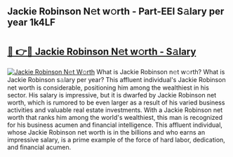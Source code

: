 ## Jackie Robinson N𝚎t w𝚘rth - Part-EEl S𝚊lary per year 1k4LF

# <h2><a href="http://gc05gl.nevu.top/?p=Jackie+Robinson">🔗 👉🔴 Jackie Robinson N𝚎t w𝚘rth - S𝚊lary</a></h2>

[![Jackie Robinson N𝚎t W𝚘rth](https://i.imgur.com/Oavwk0R.jpeg)](http://gc05gl.nevu.top/?p=Jackie+Robinson)
What is Jackie Robinson n𝚎t w𝚘rth? What is Jackie Robinson s𝚊lary per year?
This affluent individual's Jackie Robinson net worth is considerable, positioning him among the wealthiest in his sector. His salary is impressive, but it is dwarfed by Jackie Robinson net worth, which is rumored to be even larger as a result of his varied business activities and valuable real estate investments. With a Jackie Robinson net worth that ranks him among the world's wealthiest, this man is recognized for his business acumen and financial intelligence. This affluent individual, whose Jackie Robinson net worth is in the billions and who earns an impressive salary, is a prime example of the force of hard labor, dedication, and financial acumen.

